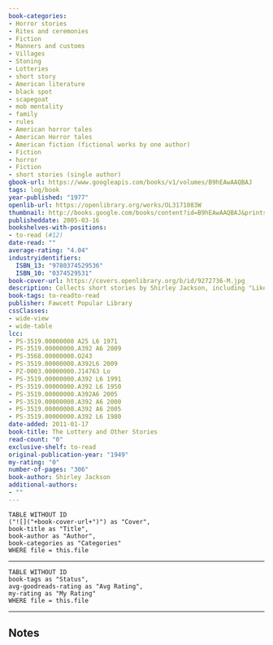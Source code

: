 ```yaml
---
book-categories:
- Horror stories
- Rites and ceremonies
- Fiction
- Manners and customs
- Villages
- Stoning
- Lotteries
- short story
- American literature
- black spot
- scapegoat
- mob mentality
- family
- rules
- American horror tales
- American Horror tales
- American fiction (fictional works by one author)
- Fiction
- horror
- Fiction
- short stories (single author)
gbook-url: https://www.googleapis.com/books/v1/volumes/B9hEAwAAQBAJ
tags: log/book
year-published: "1977"
openlib-url: https://openlibrary.org/works/OL3171083W
thumbnail: http://books.google.com/books/content?id=B9hEAwAAQBAJ&printsec=frontcover&img=1&zoom=1&edge=curl&source=gbs_api
publisheddate: 2005-03-16
bookshelves-with-positions:
- to-read (#12)
date-read: ""
average-rating: "4.04"
industryidentifiers:
  ISBN_13: "9780374529536"
  ISBN_10: "0374529531"
book-cover-url: https://covers.openlibrary.org/b/id/9272736-M.jpg
description: Collects short stories by Shirley Jackson, including "Like Mother Used to Make," "Afternoon in Linen," "A Fine Old Firm," as well as "The Lottery."
book-tags: to-readto-read
publisher: Fawcett Popular Library
cssClasses:
- wide-view
- wide-table
lcc:
- PS-3519.00000000 A25 L6 1971
- PS-3519.00000000.A392 A6 2009
- PS-3568.00000000.O243
- PS-3519.00000000.A392L6 2009
- PZ-0003.00000000.J14763 Lo
- PS-3519.00000000.A392 L6 1991
- PS-3519.00000000.A392 L6 1950
- PS-3519.00000000.A392A6 2005
- PS-3519.00000000.A392 A6 2000
- PS-3519.00000000.A392 A6 2005
- PS-3519.00000000.A392 L6 1980
date-added: 2011-01-17
book-title: The Lottery and Other Stories
read-count: "0"
exclusive-shelf: to-read
original-publication-year: "1949"
my-rating: "0"
number-of-pages: "306"
book-author: Shirley Jackson
additional-authors:
- ""
---
```


```dataview
TABLE WITHOUT ID
("![]("+book-cover-url+")") as "Cover",
book-title as "Title",
book-author as "Author",
book-categories as "Categories"
WHERE file = this.file
```
---
```dataview
TABLE WITHOUT ID
book-tags as "Status",
avg-goodreads-rating as "Avg Rating",
my-rating as "My Rating"
WHERE file = this.file
```
---
## Notes


